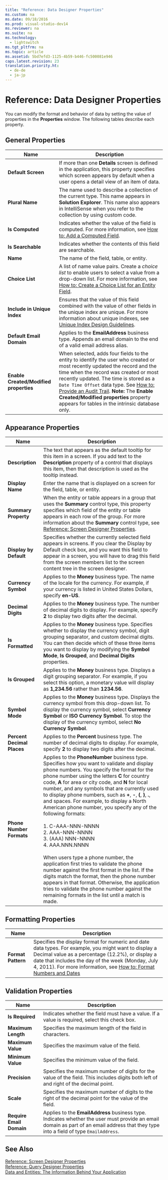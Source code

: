 ```yaml
---
title: "Reference: Data Designer Properties"
ms.custom: na
ms.date: 09/18/2016
ms.prod: visual-studio-dev14
ms.reviewer: na
ms.suite: na
ms.technology: 
  - lightswitch
ms.tgt_pltfrm: na
ms.topic: article
ms.assetid: 5bd7efd3-1125-4b59-b446-fc500081e946
caps.latest.revision: 23
translation.priority.ht: 
  - de-de
  - ja-jp
---
```

# Reference: Data Designer Properties
You can modify the format and behavior of data by setting the value of properties in the **Properties** window. The following tables describe each property.  
  
## General Properties  
  
|Name|Description|  
|----------|-----------------|  
|**Default Screen**|If more than one **Details** screen is defined in the application, this property specifies which screen appears by default when a user opens a detail view of an item of data.|  
|**Plural Name**|The name used to describe a collection of the current type. This name appears in **Solution Explorer**. This name also appears in IntelliSense when you refer to the collection by using custom code.|  
|**Is Computed**|Indicates whether the value of the field is computed. For more information, see [How to: Add a Computed Field](../vs140/How-to--Add-a-Computed-Field-in-a-LightSwitch-Database.md).|  
|**Is Searchable**|Indicates whether the contents of this field are searchable.|  
|**Name**|The name of the field, table, or entity.|  
|**Choice List**|A list of name value pairs. Create a *choice list* to enable users to select a value from a drop-down list. For more information, see [How to: Create a Choice List for an Entity Field](../vs140/How-to--Create-a-List-of-Values-for-a-Field-in-a-LightSwitch-Application.md).|  
|**Include in Unique Index**|Ensures that the value of this field combined with the value of other fields in the unique index are unique. For more information about unique indexes, see [Unique Index Design Guidelines](http://go.microsoft.com/fwlink/?LinkID=207712).|  
|**Default Email Domain**|Applies to the **EmailAddress** business type. Appends an email domain to the end of a valid email address alias.|  
|**Enable Created/Modified properties**|When selected, adds four fields to the entity to identify the user who created or most recently updated the record and the time when the record was created or most recently updated. The time is stored as a `Date Time Offset` data type. See [How to: Provide an Audit Trail](../vs140/How-to--Implement-Row-Tracking.md). **Note:**  The **Enable Created/Modified properties** property appears for tables in the intrinsic database only.|  
  
## Appearance Properties  
  
|Name|Description|  
|----------|-----------------|  
|**Description**|The text that appears as the default tooltip for this item in a screen. If you add text to the **Description** property of a control that displays this item, then that description is used as the tooltip instead.|  
|**Display Name**|Enter the name that is displayed on a screen for the field, table, or entity.|  
|**Summary Property**|When the entity or table appears in a group that uses the **Summary** control type, this property specifies which field of the entity or table appears in each row of the group. For more information about the **Summary** control type, see [Reference: Screen Designer Properties](../vs140/Reference--Screen-Designer-Properties.md).|  
|**Display by Default**|Specifies whether the currently selected field appears in screens. If you clear the Display by Default check box, and you want this field to appear in a screen, you will have to drag this field from the screen members list to the screen content tree in the screen designer.|  
|**Currency Symbol**|Applies to the **Money** business type. The name of the locale for the currency. For example, if your currency is listed in United States Dollars, specify **en-US**.|  
|**Decimal Digits**|Applies to the **Money** business type. The number of decimal digits to display. For example, specify **2** to display two digits after the decimal.|  
|**Is Formatted**|Applies to the **Money** business type. Specifies whether to display the currency symbol, digit grouping separator, and custom decimal digits. You can then decide which of these three items you want to display by modifying the **Symbol Mode**, **Is Grouped**, and **Decimal Digits** properties.|  
|**Is Grouped**|Applies to the **Money** business type. Displays a digit grouping separator. For example, if you select this option, a monetary value will display as **1,234.56** rather than **1234.56**.|  
|**Symbol Mode**|Applies to the **Money** business type. Displays the currency symbol from this drop-down list. To display the currency symbol, select **Currency Symbol** or **ISO Currency Symbol**. To stop the display of the currency symbol, select **No Currency Symbol**.|  
|**Percent Decimal Places**|Applies to the **Percent** business type. The number of decimal digits to display. For example, specify **2** to display two digits after the decimal.|  
|**Phone Number Formats**|Applies to the **PhoneNumber** business type. Specifies how you want to validate and display phone numbers. You specify the format for the phone number using the letters **C** for country code, **A** for area or city code, and **N** for local number, and any symbols that are currently used to display phone numbers, such as **+**, **-**, **(**, **)**, **.**, and spaces. For example, to display a North American phone number, you specify any of the following formats:<br /><br /> 1.  C-AAA-NNN-NNNN<br />2.  AAA-NNN-NNNN<br />3.  (AAA) NNN-NNNN<br />4.  AAA.NNN.NNNN<br /><br /> When users type a phone number, the application first tries to validate the phone number against the first format in the list. If the digits match the format, then the phone number appears in that format. Otherwise, the application tries to validate the phone number against the remaining formats in the list until a match is made.|  
  
## Formatting Properties  
  
|Name|Description|  
|----------|-----------------|  
|**Format Pattern**|Specifies the display format for numeric and date data types. For example, you might want to display a Decimal value as a percentage (12.2%), or display a date that includes the day of the week (Monday, July 4, 2011). For more information, see [How to: Format Numbers and Dates](../vs140/How-to--Format-Numbers-and-Dates-in-a-LightSwitch-Application.md)|  
  
## Validation Properties  
  
|Name|Description|  
|----------|-----------------|  
|**Is Required**|Indicates whether the field must have a value. If a value is required, select this check box.|  
|**Maximum Length**|Specifies the maximum length of the field in characters.|  
|**Maximum Value**|Specifies the maximum value of the field.|  
|**Minimum Value**|Specifies the minimum value of the field.|  
|**Precision**|Specifies the maximum number of digits for the value of the field. This includes digits both left of and right of the decimal point.|  
|**Scale**|Specifies the maximum number of digits to the right of the decimal point for the value of the field.|  
|**Require Email Domain**|Applies to the **EmailAddress** business type. Indicates whether the user must provide an email domain as part of an email address that they type into a field of type `EmailAddress`.|  
  
## See Also  
 [Reference: Screen Designer Properties](../vs140/Reference--Screen-Designer-Properties.md)   
 [Reference: Query Designer Properties](../vs140/Reference--Query-Designer-Properties.md)   
 [Data and Entities: The Information Behind Your Application](../vs140/Data--The-Information-Behind-Your-Application.md)